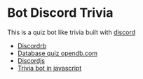 # Bot Discord Trivia

This is  a quiz bot like trivia built with [discord](https://github.com/discordrb/discordrb)

- [Discordrb](https://github.com/discordrb/discordrb)
- [Database quiz opendb.com](https://opentdb.com/)
- [Discordjs](https://github.com/discordjs/discord.js)
- [Trivia bot in javascript](https://github.com/LakeYS/Discord-Trivia-Bot)
